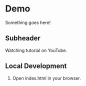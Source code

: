 # Demo
Something goes here!

## Subheader

Watching tutorial on YouTube.

## Local Development

1. Open index.html in your browser.
